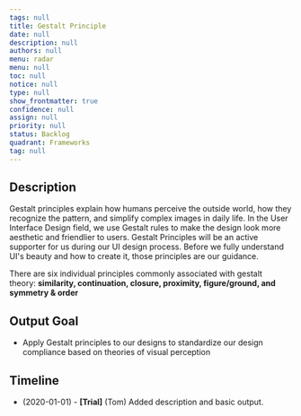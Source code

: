 ```yaml
---
tags: null
title: Gestalt Principle
date: null
description: null
authors: null
menu: radar
menu: null
toc: null
notice: null
type: null
show_frontmatter: true
confidence: null
assign: null
priority: null
status: Backlog
quadrant: Frameworks
tag: null
---
```


## Description

Gestalt principles explain how humans perceive the outside world, how they recognize the pattern, and simplify complex images in daily life. In the User Interface Design field, we use Gestalt rules to make the design look more aesthetic and friendlier to users. Gestalt Principles will be an active supporter for us during our UI design process. Before we fully understand UI's beauty and how to create it, those principles are our guidance.

There are six individual principles commonly associated with gestalt theory: **similarity, continuation, closure, proximity, figure/ground, and symmetry & order**

## Output Goal

* Apply Gestalt principles to our designs to standardize our design compliance based on theories of visual perception

## Timeline

* (2020-01-01) - **[Trial]** (Tom) Added description and basic output.